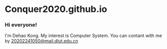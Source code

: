 # Conquer2020.github.io
### Hi everyone!
I'm Dehao Kong.
My interest is Computer System.
You can contant with me by 20202241050@mail.dlut.edu.cn

